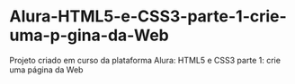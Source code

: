 # Alura-HTML5-e-CSS3-parte-1-crie-uma-p-gina-da-Web
Projeto criado em curso da plataforma Alura: HTML5 e CSS3 parte 1: crie uma página da Web
